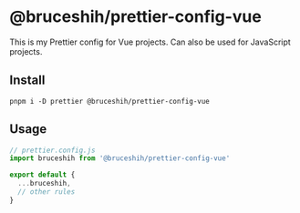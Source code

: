 # @bruceshih/prettier-config-vue

This is my Prettier config for Vue projects. Can also be used for JavaScript projects.

## Install

`pnpm i -D prettier @bruceshih/prettier-config-vue`

## Usage

```javascript
// prettier.config.js
import bruceshih from '@bruceshih/prettier-config-vue'

export default {
  ...bruceshih,
  // other rules
}
```
